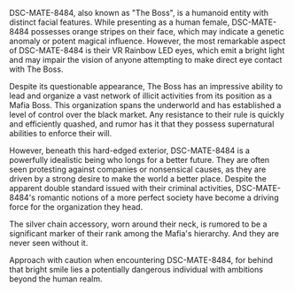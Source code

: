 DSC-MATE-8484, also known as "The Boss", is a humanoid entity with distinct facial features. While presenting as a human female, DSC-MATE-8484 possesses orange stripes on their face, which may indicate a genetic anomaly or potent magical influence. However, the most remarkable aspect of DSC-MATE-8484 is their VR Rainbow LED eyes, which emit a bright light and may impair the vision of anyone attempting to make direct eye contact with The Boss.

Despite its questionable appearance, The Boss has an impressive ability to lead and organize a vast network of illicit activities from its position as a Mafia Boss. This organization spans the underworld and has established a level of control over the black market. Any resistance to their rule is quickly and efficiently quashed, and rumor has it that they possess supernatural abilities to enforce their will.

However, beneath this hard-edged exterior, DSC-MATE-8484 is a powerfully idealistic being who longs for a better future. They are often seen protesting against companies or nonsensical causes, as they are driven by a strong desire to make the world a better place. Despite the apparent double standard issued with their criminal activities, DSC-MATE-8484's romantic notions of a more perfect society have become a driving force for the organization they head.

The silver chain accessory, worn around their neck, is rumored to be a significant marker of their rank among the Mafia's hierarchy. And they are never seen without it.

Approach with caution when encountering DSC-MATE-8484, for behind that bright smile lies a potentially dangerous individual with ambitions beyond the human realm.
